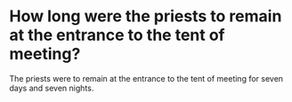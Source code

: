 # How long were the priests to remain at the entrance to the tent of meeting?

The priests were to remain at the entrance to the tent of meeting for seven days and seven nights.
